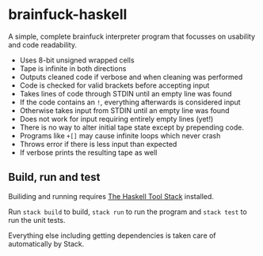 # brainfuck-haskell

A simple, complete brainfuck interpreter program that focusses on usability and code readability. 

- Uses 8-bit unsigned wrapped cells
- Tape is infinite in both directions
- Outputs cleaned code if verbose and when cleaning was performed 
- Code is checked for valid brackets before accepting input
- Takes lines of code through STDIN until an empty line was found
- If the code contains an `!`, everything afterwards is considered input
- Otherwise takes input from STDIN until an empty line was found
- Does not work for input requiring entirely empty lines (yet!)
- There is no way to alter initial tape state except by prepending code.
- Programs like `+[]` may cause infinite loops which never crash
- Throws error if there is less input than expected
- If verbose prints the resulting tape as well

## Build, run and test

Builiding and running requires [The Haskell Tool Stack](https://docs.haskellstack.org/en/stable/README/) installed.

Run `stack build` to build, `stack run` to run the program and `stack test` to run the unit tests. 

Everything else including getting dependencies is taken care of automatically by Stack.
